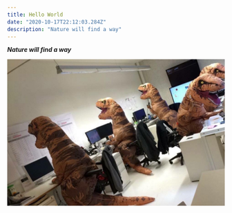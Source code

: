 ```yaml
---
title: Hello World
date: "2020-10-17T22:12:03.284Z"
description: "Nature will find a way"
---
```


***Nature will find a way***
 
![The dinosaur team](./dinosaur_team.jpeg)
